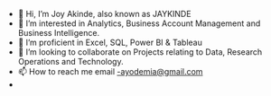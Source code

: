 - 👋 Hi, I’m Joy Akinde, also known as JAYKINDE
- 👀 I’m interested in Analytics, Business Account Management and Business Intelligence.
- 🌱 I’m proficient in Excel, SQL, Power BI & Tableau
- 💞️ I’m looking to collaborate on Projects relating to Data, Research Operations and Technology.
- 📫 How to reach me email -ayodemia@gmail.com
- 

<!---
JAYKINDE/JAYKINDE is a ✨ special ✨ repository because its `README.md` (this file) appears on your GitHub profile.
You can click the Preview link to take a look at your changes.

